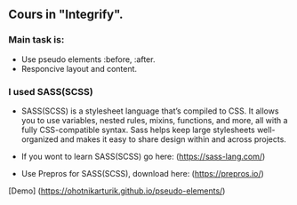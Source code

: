 ## Cours in "Integrify".

### Main task is:
* Use pseudo elements :before, :after.
* Responcive layout and content.

### I used SASS(SCSS) 
* SASS(SCSS) is a stylesheet language that’s compiled to CSS. It allows you to use variables, nested rules, mixins, functions, and more, all with a fully CSS-compatible syntax. Sass helps keep large stylesheets well-organized and makes it easy to share design within and across projects.

* If you wont to learn SASS(SCSS) go here: (https://sass-lang.com/)

* Use Prepros for SASS(SCSS), download here: (https://prepros.io/)


[Demo] (https://ohotnikarturik.github.io/pseudo-elements/)